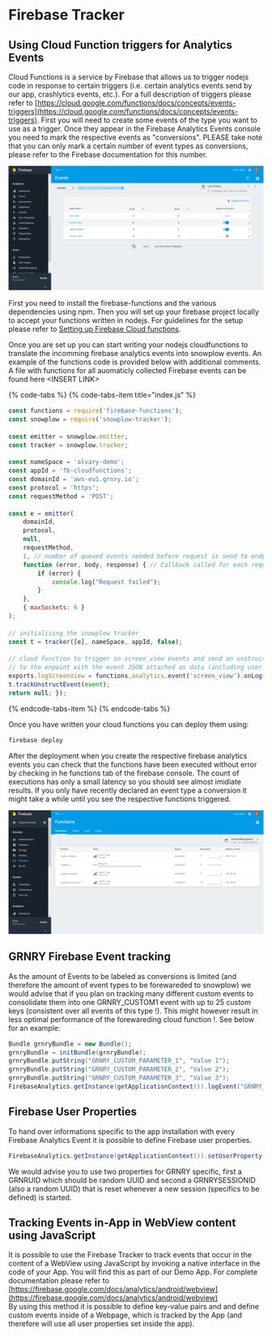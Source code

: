 # Firebase Tracker

## Using Cloud Function triggers for Analytics Events

Cloud Functions is a service by Firebase that allows us to trigger nodejs code in response to certain triggers \(i.e. certain analytics events send by our app, crashlytics events, etc.\). For a full description of triggers please refer to [https://cloud.google.com/functions/docs/concepts/events-triggers](https://cloud.google.com/functions/docs/concepts/events-triggers). First you will need to create some events of the type you want to use as a trigger. Once they appear in the Firebase Analytics Events console you need to mark the respective events as "conversions". PLEASE take note that you can only mark a certain number of event types as conversions, please refer to the Firebase documentation for this number. 

![](../../.gitbook/assets/eventconversiondeclaration%20%281%29.png)

First you need to install the firebase-functions and the various dependencies using npm. Then you will set up your firebase project locally to accept your functions written in nodejs. For guidelines for the setup please refer to [Setting up Firebase Cloud functions](https://docs.grnry.io/~/drafts/-LIkJkVZOwUaX-xi7fBZ/primary/user-guide/firebase-integration-via-cloud-functions/setting-up-firebase-cloud-functions).

Once you are set up you can start writing your nodejs cloudfunctions to translate the incomming firebase analytics events into snowplow events. An example of the functions code is provided below with additional comments.  A file with functions for all auomaticly collected Firebase events can be found here &lt;INSERT LINK&gt;

{% code-tabs %}
{% code-tabs-item title="index.js" %}
```javascript
const functions = require('firebase-functions');
const snowplow = require('snowplow-tracker');

const emitter = snowplow.emitter;
const tracker = snowplow.tracker;

const nameSpace = 'alvary-demo';
const appId = 'fb-cloudfunctions';
const domainId = 'aws-eu1.grnry.io';
const protocol = 'https';
const requestMethod = 'POST';

const e = emitter(
    domainId,
    protocol,
    null,
    requestMethod,
    1, // number of queued events needed before request is send to endpoint
    function (error, body, response) { // Callback called for each request
        if (error) {
            console.log("Request failed");
        }
    },
    { maxSockets: 6 }
);

// initialising the snowplow tracker
const t = tracker([e], nameSpace, appId, false);

// cloud function to trigger on screen_view events and send an unstructured snowplow event
// to the enpoint with the event JSON attached as data (including user properties) 
exports.logScreenView = functions.analytics.event('screen_view').onLog((event) => {
t.trackUnstructEvent(event);
return null; });

```
{% endcode-tabs-item %}
{% endcode-tabs %}

Once you have written your cloud functions you can deploy them using:

```bash
firebase deploy
```

After the deployment when you create the respective firebase analytics events you can check that the functions have been executed without error by checking in he functions tab of the firebase console. The count of executions has only a small latency so you should see almost imidiate results. If you only have recently declared an event type a conversion it might take a while until you see the respective functions triggered.



![](../../.gitbook/assets/coudfunctionsdashboard.png)

## GRNRY Firebase Event tracking

As the amount of Events to be labeled as conversions is limited \(and therefore the amount of event types to be forewareded to snowplow\) we would advise that if you plan on tracking many different custom events to consolidate them into one GRNRY\_CUSTOM1 event with up to 25 custom keys \(consistent over all events of this type !\). This might however result in less optimal performance of the forewareding cloud function !. See below for an example:

```java
Bundle grnryBundle = new Bundle();
grnryBundle = initBundle(grnryBundle);
grnryBundle.putString("GRNRY_CUSTOM_PARAMETER_1", "Value 1");
grnryBundle.putString("GRNRY_CUSTOM_PARAMETER_2", "Value 2");
grnryBundle.putString("GRNRY_CUSTOM_PARAMETER_3", "Value 3");
FirebaseAnalytics.getInstance(getApplicationContext()).logEvent("GRNRY_CUSTOM1", grnryBundle);
```

## Firebase User Properties

To hand over informations specific to the app installation with every Firebase Analytics Event it is possible to define Firebase user properties.

```java
FirebaseAnalytics.getInstance(getApplicationContext()).setUserProperty("KEY","VALUE");
```

We would advise you to use two properties for GRNRY specific, first a GRNRUID which should be random UUID and second a GRNRYSESSIONID \(also a random UUID\) that is reset whenever a new session \(specifics to be defined\) is started.

## Tracking Events in-App in WebView content using JavaScript

It is possible to use the Firebase Tracker to track events that occur in the content of a WebView using JavaScript by invoking a native interface in the code of your App. You will find this as part of our Demo App. For complete documentation please refer to [https://firebase.google.com/docs/analytics/android/webview](https://firebase.google.com/docs/analytics/android/webview)   
By using this method it is possible to define key-value pairs and and define custom events inside of a Webpage, which is tracked by the App \(and therefore will use all user properties set inside the app\).

